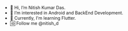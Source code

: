 - 👋 Hi, I’m Nitish Kumar Das.
- 👀 I’m interested in Android and BackEnd Development.
- 🌱 Currently, I'm learning Flutter.
- 🆔 Follow me @nitish_d

<!---
Nitish992/Nitish992 is a ✨ special ✨ repository because its `README.md` (this file) appears on your GitHub profile.
You can click the Preview link to take a look at your changes.
--->
